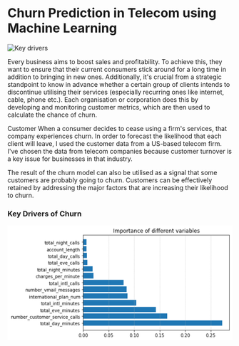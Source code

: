 # Churn Prediction in Telecom using Machine Learning

![Key drivers](https://images.unsplash.com/photo-1609969599279-68a966371bc2?ixlib=rb-1.2.1&ixid=MnwxMjA3fDB8MHxwaG90by1wYWdlfHx8fGVufDB8fHx8&auto=format&fit=crop&w=1632&q=80)


Every business aims to boost sales and profitability. To achieve this, they want to ensure that their current consumers stick around for a long time in addition to bringing in new ones. Additionally, it's crucial from a strategic standpoint to know in advance whether a certain group of clients intends to discontinue utilising their services (especially recurring ones like internet, cable, phone etc.). Each organisation or corporation does this by developing and monitoring customer metrics, which are then used to calculate the chance of churn.

Customer When a consumer decides to cease using a firm's services, that company experiences churn. In order to forecast the likelihood that each client will leave, I used the customer data from a US-based telecom firm. I've chosen the data from telecom companies because customer turnover is a key issue for businesses in that industry.

The result of the churn model can also be utilised as a signal that some customers are probably going to churn. Customers can be effectively retained by addressing the major factors that are increasing their likelihood to churn.

### Key Drivers of Churn
![Key drivers](https://github.com/Actionary5/Predict_Churn_for_Telecom/blob/master/download.png)

